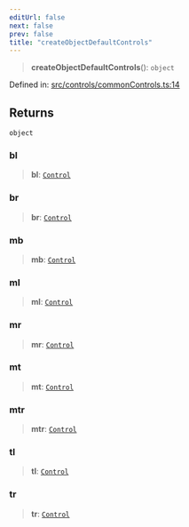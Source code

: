 ```yaml
---
editUrl: false
next: false
prev: false
title: "createObjectDefaultControls"
---
```


> **createObjectDefaultControls**(): `object`

Defined in: [src/controls/commonControls.ts:14](https://github.com/fabricjs/fabric.js/blob/b4f67b1cfd353d0e2763b168e07bce6b67895452/src/controls/commonControls.ts#L14)

## Returns

`object`

### bl

> **bl**: [`Control`](/api/classes/control/)

### br

> **br**: [`Control`](/api/classes/control/)

### mb

> **mb**: [`Control`](/api/classes/control/)

### ml

> **ml**: [`Control`](/api/classes/control/)

### mr

> **mr**: [`Control`](/api/classes/control/)

### mt

> **mt**: [`Control`](/api/classes/control/)

### mtr

> **mtr**: [`Control`](/api/classes/control/)

### tl

> **tl**: [`Control`](/api/classes/control/)

### tr

> **tr**: [`Control`](/api/classes/control/)
